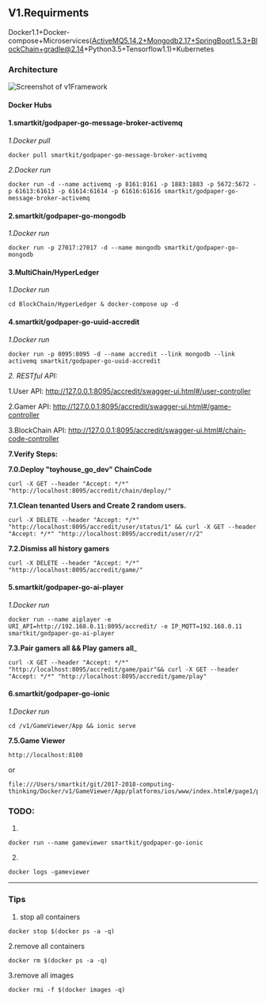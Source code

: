 
## V1.Requirments

Docker1.1+Docker-compose+Microservices(ActiveMQ5.14.2+Mongodb2.17+SpringBoot1.5.3+BlockChain+gradle@2.14+Python3.5+Tensorflow1.1)+Kubernetes

### Architecture

![Screenshot of v1Framework](https://raw.githubusercontent.com/yangboz/2017-2018-computing-thinking/master/Docker/v1/v1Framework.jpg)

#### Docker Hubs

#### 1.smartkit/godpaper-go-message-broker-activemq

_1.Docker pull_
```
docker pull smartkit/godpaper-go-message-broker-activemq
```
_2.Docker run_
```
docker run -d --name activemq -p 8161:8161 -p 1883:1883 -p 5672:5672 -p 61613:61613 -p 61614:61614 -p 61616:61616 smartkit/godpaper-go-message-broker-activemq
```

#### 2.smartkit/godpaper-go-mongodb

_1.Docker run_
```
docker run -p 27017:27017 -d --name mongodb smartkit/godpaper-go-mongodb
```

#### 3.MultiChain/HyperLedger

_1.Docker run_
```
cd BlockChain/HyperLedger & docker-compose up -d
```

#### 4.smartkit/godpaper-go-uuid-accredit

_1.Docker run_
```
docker run -p 8095:8095 -d --name accredit --link mongodb --link activemq smartkit/godpaper-go-uuid-accredit
```

_2. RESTful API:_

1.User API: http://127.0.0.1:8095/accredit/swagger-ui.html#/user-controller

2.Gamer API: http://127.0.0.1:8095/accredit/swagger-ui.html#/game-controller

3.BlockChain API: http://127.0.0.1:8095/accredit/swagger-ui.html#/chain-code-controller


__7.Verify Steps:__

__7.0.Deploy "toyhouse_go_dev" ChainCode__

```
curl -X GET --header "Accept: */*" "http://localhost:8095/accredit/chain/deploy/"
```

__7.1.Clean tenanted Users and Create 2 random users.__

```
curl -X DELETE --header "Accept: */*" "http://localhost:8095/accredit/user/status/1" && curl -X GET --header "Accept: */*" "http://localhost:8095/accredit/user/r/2"
```

__7.2.Dismiss all history gamers__

```
curl -X DELETE --header "Accept: */*" "http://localhost:8095/accredit/game/"
```

#### 5.smartkit/godpaper-go-ai-player

_1.Docker run_
```
docker run --name aiplayer -e URI_API=http://192.168.0.11:8095/accredit/ -e IP_MQTT=192.168.0.11 smartkit/godpaper-go-ai-player
```


__7.3.Pair gamers all && Play gamers all___

```
curl -X GET --header "Accept: */*" "http://localhost:8095/accredit/game/pair"&& curl -X GET --header "Accept: */*" "http://localhost:8095/accredit/game/play"
```

#### 6.smartkit/godpaper-go-ionic
_1.Docker run_

```
cd /v1/GameViewer/App && ionic serve
```

__7.5.Game Viewer__

```
http://localhost:8100
```
or

```
file:///Users/smartkit/git/2017-2018-computing-thinking/Docker/v1/GameViewer/App/platforms/ios/www/index.html#/page1/page3
```

### TODO:

1.
```
docker run --name gameviewer smartkit/godpaper-go-ionic
```

2. 
```
docker logs -gameviewer
```
---

### Tips

1. stop all containers

```
docker stop $(docker ps -a -q)    
```
2.remove all containers

```
docker rm $(docker ps -a -q)    
```

3.remove all images
```
docker rmi -f $(docker images -q)
```
